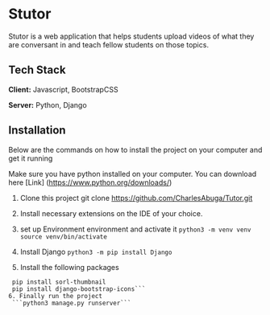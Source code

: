 
# Stutor

Stutor is a web application that helps students upload videos of what they are conversant in and teach fellow students on those topics.


## Tech Stack

**Client:** Javascript, BootstrapCSS

**Server:** Python, Django


## Installation

Below are the commands on how to install the project on your computer and get it running

Make sure you have python installed on your computer. You can download here [Link] (https://www.python.org/downloads/)

  1. Clone this project
    git clone https://github.com/CharlesAbuga/Tutor.git
  2. Install necessary extensions on the IDE of your choice.
  3. set up Environment environment and activate it
    ```python3 -m venv venv
    source venv/bin/activate ```

  4. Install Django
    ```python3 -m pip install Django```
  5. Install the following packages 
   ```pip install django-bootstrap-v5
    pip install sorl-thumbnail 
    pip install django-bootstrap-icons```
  6. Finally run the project
    ```python3 manage.py runserver```



    
